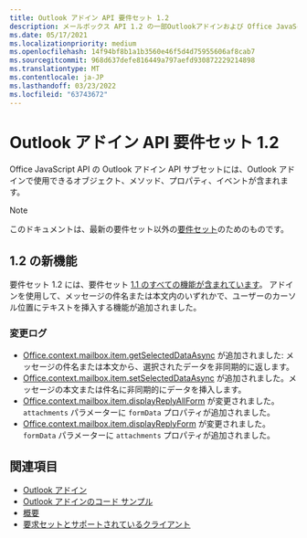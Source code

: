 ```yaml
---
title: Outlook アドイン API 要件セット 1.2
description: メールボックス API 1.2 の一部Outlookアドインおよび Office JavaScript API 用に導入された機能と API。
ms.date: 05/17/2021
ms.localizationpriority: medium
ms.openlocfilehash: 14f94bf8b1a1b3560e46f5d4d75955606af8cab7
ms.sourcegitcommit: 968d637defe816449a797aefd930872229214898
ms.translationtype: MT
ms.contentlocale: ja-JP
ms.lasthandoff: 03/23/2022
ms.locfileid: "63743672"
---
```

# <a name="outlook-add-in-api-requirement-set-12"></a>Outlook アドイン API 要件セット 1.2

Office JavaScript API の Outlook アドイン API サブセットには、Outlook アドインで使用できるオブジェクト、メソッド、プロパティ、イベントが含まれます。

> [!NOTE]
> このドキュメントは、最新の要件セット以外の[要件セット](../../requirement-sets/outlook-api-requirement-sets.md)のためのものです。

## <a name="whats-new-in-12"></a>1.2 の新機能

要件セット 1.2 には、要件セット [1.1 のすべての機能が含まれています](../requirement-set-1.1/outlook-requirement-set-1.1.md)。 アドインを使用して、メッセージの件名または本文内のいずれかで、ユーザーのカーソル位置にテキストを挿入する機能が追加されました。

### <a name="change-log"></a>変更ログ

- [Office.context.mailbox.item.getSelectedDataAsync](office.context.mailbox.item.md#methods) が追加されました: メッセージの件名または本文から、選択されたデータを非同期的に返します。
- [Office.context.mailbox.item.setSelectedDataAsync](office.context.mailbox.item.md#methods) が追加されました。メッセージの本文または件名に非同期的にデータを挿入します。
- [Office.context.mailbox.item.displayReplyAllForm](office.context.mailbox.item.md#methods) が変更されました。`attachments` パラメーターに `formData` プロパティが追加されました。
- [Office.context.mailbox.item.displayReplyForm](office.context.mailbox.item.md#methods) が変更されました。`formData` パラメーターに `attachments` プロパティが追加されました。

## <a name="see-also"></a>関連項目

- [Outlook アドイン](../../../outlook/outlook-add-ins-overview.md)
- [Outlook アドインのコード サンプル](https://developer.microsoft.com/outlook/gallery/?filterBy=Outlook,Samples,Add-ins)
- [概要](../../../quickstarts/outlook-quickstart.md)
- [要求セットとサポートされているクライアント](../../requirement-sets/outlook-api-requirement-sets.md)
